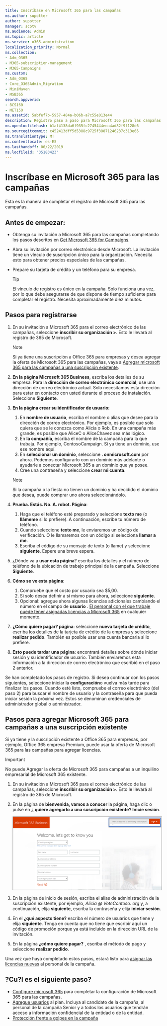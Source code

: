 ```yaml
---
title: Inscríbase en Microsoft 365 para las campañas
ms.author: supotter
author: supotter
manager: scotv
ms.audience: Admin
ms.topic: article
ms.service: o365-administration
localization_priority: Normal
ms.collection:
- Adm_O365
- M365-subscription-management
- M365-Campaigns
ms.custom:
- Adm_O365
- Core_O365Admin_Migration
- MiniMaven
- MSB365
search.appverid:
- BCS160
- MET150
ms.assetid: 5abfef7b-5957-484a-b06b-a7c55e013e44
description: Registro paso a paso para Microsoft 365 para las campañas. Proteja su campaña de Cybersecurity amenazas para el correo electrónico, los datos y la comunicación.
ms.openlocfilehash: b1af4138da6f935fc2745444eea4ad82f9f128d6
ms.sourcegitcommit: c452413dff5d5388c9725f38871246237c313e65
ms.translationtype: MT
ms.contentlocale: es-ES
ms.lasthandoff: 06/22/2019
ms.locfileid: "35183423"
---
```

# <a name="sign-up-for-microsoft-365-for-campaigns"></a>Inscríbase en Microsoft 365 para las campañas 

Esta es la manera de completar el registro de Microsoft 365 para las campañas.

## <a name="before-you-start"></a>Antes de empezar: 
- Obtenga su invitación a Microsoft 365 para las campañas completando los pasos descritos en [Get Microsoft 365 for Campaigns](get-microsoft-365-campaigns.md#get-microsoft-365-for-campaigns). 
- Abra su invitación por correo electrónico desde Microsoft. La invitación tiene un vínculo de suscripción único para la organización. Necesita esto para obtener precios especiales de las campañas.
- Prepare su tarjeta de crédito y un teléfono para su empresa. 

    > [!TIP]
    > El vínculo de registro es único en la campaña. Solo funciona una vez, por lo que debe asegurarse de que dispone de tiempo suficiente para completar el registro. Necesita aproximadamente diez minutos. 

## <a name="steps-to-sign-up"></a>Pasos para registrarse

1. En su invitación a Microsoft 365 para el correo electrónico de las campañas, seleccione **inscribir su organización >**. Esto le llevará al registro de 365 de Microsoft.
    > [!NOTE]
    > Si ya tiene una suscripción a Office 365 para empresas y desea agregar la oferta de Microsoft 365 para las campañas, vaya a [Agregar microsoft 365 para las campañas a una suscripción existente](#steps-to-add-microsoft-365-for-campaigns-to-an-existing-subscription).
1. **En la página Microsoft 365 Business**, escriba los detalles de su empresa. Para la **dirección de correo electrónico comercial**, use una dirección de correo electrónico actual. Solo necesitamos esta dirección para estar en contacto con usted durante el proceso de instalación. Seleccione **Siguiente**.
1. **En la página crear su identificador de usuario**:
    1. En **nombre de usuario**, escriba el nombre o alias que desee para la dirección de correo electrónico. Por ejemplo, es posible que solo quiera que se le conozca como Alicia o Rob. En una campaña más grande, es posible que AliceC o AliceChavez sea más lógico.
    2. En **la compañía**, escriba el nombre de la campaña para la que trabaja. Por ejemplo, ContosoCampaign. Si ya tiene un dominio, use ese nombre aquí. 
    3. En **seleccionar un dominio**, seleccione **. onmicrosoft.com** por ahora. Podemos configurarlo con un dominio más adelante o ayudarle a conectar Microsoft 365 a un dominio que ya posee.
    4. Cree una contraseña y seleccione **crear mi cuenta**. 
    > [!NOTE]
    > Si la campaña o la fiesta no tienen un dominio y ha decidido el dominio que desea, puede comprar uno ahora seleccionándolo.

4. **Prueba. Estás. No. A. robot. Página**:
    1. Haga que el teléfono esté preparado y seleccione **texto me** (o **llámeme** si lo prefiere). A continuación, escribe tu número de teléfono. 
    2. Cuando seleccione **texto me**, le enviaremos un código de verificación. O le llamaremos con un código si selecciona **llamar a me**.
    3. Escriba el código de su mensaje de texto (o llame) y seleccione **siguiente**. Espere una breve espera. 
5. ¿Dónde va a **usar esta página**? escriba los detalles y el número de teléfono de la ubicación de trabajo principal de la campaña. Seleccione **Siguiente**.
6. **Cómo se ve esta página**:
    1. Compruebe que el costo por usuario sea $5,00. 
    2. Si solo desea definir a sí mismo para ahora, seleccione **siguiente**. 
    3. Opcional: agregue ahora algunas licencias adicionales cambiando el número en el campo de **usuario** . [El personal con el que trabaje puede tener asignadas licencias a Microsoft 365](../business/add-users-m365b.md?toc=/microsoft-365/campaigns/toc.json) en cualquier momento.
7. **¿Cómo quiere pagar? página**: seleccione **nueva tarjeta de crédito**, escriba los detalles de la tarjeta de crédito de la empresa y seleccione **realizar pedido**. También es posible usar una cuenta bancaria si lo prefiere.
8. **Esto puede tardar una página**: encontrará detalles sobre dónde iniciar sesión y su identificador de usuario. También enviaremos esta información a la dirección de correo electrónico que escribió en el paso 2 anterior.

Se han completado los pasos de registro. Si desea continuar con los pasos siguientes, seleccione iniciar la **configuración**o vuelva más tarde para finalizar los pasos. Cuando esté listo, compruebe el correo electrónico (del paso 2) para buscar el nombre de usuario y la contraseña para que pueda iniciar sesión la próxima vez. Estos se denominan credenciales de administrador global o administrador.

## <a name="steps-to-add-microsoft-365-for-campaigns-to-an-existing-subscription"></a>Pasos para agregar Microsoft 365 para campañas a una suscripción existente

Si ya tiene y la suscripción existente a Office 365 para empresas, por ejemplo, Office 365 empresa Premium, puede usar la oferta de Microsoft 365 para las campañas para agregar licencias.
> [!IMPORTANT]
> No puede Agregar la oferta de Microsoft 365 para campañas a un inquilino empresarial de Microsoft 365 existente.

1. En su invitación a Microsoft 365 para el correo electrónico de las campañas, seleccione **inscribir su organización >**. Esto le llevará al registro de 365 de Microsoft.
2. En la página de **bienvenida, vamos a conocer** la página, haga clic o pulse en ¿ **quiere agregarlo a una suscripción existente? Inicie sesión**.
    
    ![Elija iniciar sesión en la esquina superior derecha.](media/addtoexisting.png)
3. En la página de inicio de sesión, escriba el alias de administración de la suscripción existente, por ejemplo, *Alicia @ VoteContoso<span></span>. org* y, a continuación, elija **siguiente**, escriba la contraseña y elija **iniciar sesión**.
4. En el **¿qué aspecto tiene?** escriba el número de usuarios que tiene y elija **siguiente**. Tenga en cuenta que no tiene que escribir aquí un código de promoción porque ya está incluido en la dirección URL de la invitación.
5. En la página **¿cómo quiere pagar?** , escriba el método de pago y seleccione **realizar pedido**.

Una vez que haya completado estos pasos, estará listo para [asignar las licencias nuevas](https://docs.microsoft.com/office365/admin/subscriptions-and-billing/assign-licenses-to-users?view=o365-worldwide) al personal de la campaña. 


## <a name="whats-next"></a>?Cu?l es el siguiente paso?
- [Configure microsoft 365](../business/set-up.md?toc=/microsoft-365/campaigns/toc.json) para completar la configuración de Microsoft 365 para las campañas. 
- [Agregue usuarios](../business/add-users-m365b.md?toc=/microsoft-365/campaigns/toc.json) al plan. Incluya al candidato de la campaña, al personal de la campaña Senior y a todos los usuarios que tendrán acceso a información confidencial de la entidad o de la entidad.
- [Protección frente a golpes en la campaña](m365-campaigns-security-overview.md)



